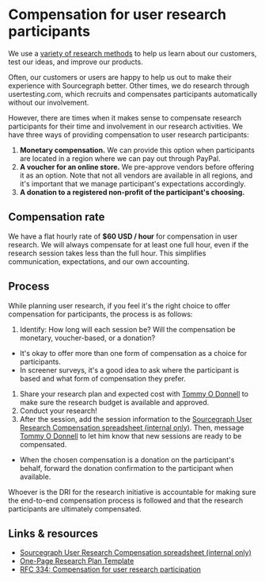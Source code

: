 # Compensation for user research participants

We use a [variety of research methods](../design/research/index.md) to help us learn about our customers, test our ideas, and improve our products.

Often, our customers or users are happy to help us out to make their experience with Sourcegraph better. Other times, we do research through usertesting.com, which recruits and compensates participants automatically without our involvement.

However, there are times when it makes sense to compensate research participants for their time and involvement in our research activities. We have three ways of providing compensation to user research participants:

1. **Monetary compensation.** We can provide this option when participants are located in a region where we can pay out through PayPal.
1. **A voucher for an online store.** We pre-approve vendors before offering it as an option. Note that not all vendors are available in all regions, and it's important that we manage participant's expectations accordingly.
1. **A donation to a registered non-profit of the participant's choosing.**

## Compensation rate

We have a flat hourly rate of **$60 USD / hour** for compensation in user research. We will always compensate for at least one full hour, even if the research session takes less than the full hour. This simplifies communication, expectations, and our own accounting.

## Process

While planning user research, if you feel it's the right choice to offer compensation for participants, the process is as follows:

1. Identify: How long will each session be? Will the compensation be monetary, voucher-based, or a donation?
  - It's okay to offer more than one form of compensation as a choice for participants.
  - In screener surveys, it's a good idea to ask where the participant is based and what form of compensation they prefer.
1. Share your research plan and expected cost with [Tommy O Donnell](../../company/team/index.md#tommy-o-donnell-he-him) to make sure the research budget is available and approved.
1. Conduct your research!
1. After the session, add the session information to the [Sourcegraph User Research Compensation spreadsheet (internal only)](https://docs.google.com/spreadsheets/d/1lQDF8_1XX372FhSE8gsE_XstpGPXrJl5ZhkBanc8dgQ/edit#gid=1160735453). Then, message [Tommy O Donnell](../../company/team/index.md#tommy-o-donnell-he-him) to let him know that new sessions are ready to be compensated.
  - When the chosen compensation is a donation on the participant's behalf, forward the donation confirmation to the participant when available.

Whoever is the DRI for the research initiative is accountable for making sure the end-to-end compensation process is followed and that the research participants are ultimately compensated.

## Links & resources

- [Sourcegraph User Research Compensation spreadsheet (internal only)](https://docs.google.com/spreadsheets/d/1lQDF8_1XX372FhSE8gsE_XstpGPXrJl5ZhkBanc8dgQ/edit#gid=1160735453)
- [One-Page Research Plan Template](https://docs.google.com/document/d/1frKMZIT3rPjsvT5w5rkUahR7KiZA8KWTOjAlqIWKnP0/edit#)
- [RFC 334: Compensation for user research participation](https://docs.google.com/document/d/1-2Mw2rE53Tb9bLaSui9CLMW6IIPaVp5Kt8zXdeVcjrE/edit)
